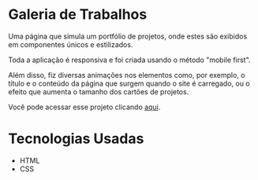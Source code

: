 # Galeria de Trabalhos

Uma página que simula um portfólio de projetos, onde estes são exibidos em componentes únicos e estilizados.

Toda a aplicação é responsiva e foi criada usando o método "mobile first". 

Além disso, fiz diversas animações nos elementos como, por exemplo, o título e o conteúdo da página que surgem quando o site é carregado, ou o efeito que aumenta o tamanho dos cartões de projetos.

Você pode acessar esse projeto clicando <a href="https://clmateus.github.io/Galeria-de-Trabalhos">aqui</a>.

# Tecnologias Usadas
<ul>
<li>HTML</li>
<li>CSS</li>
</ul>
